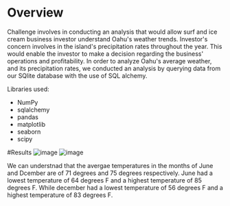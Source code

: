 # Overview 

Challenge involves in conducting an analysis that would allow surf and ice cream business investor understand Oahu's weather trends. Investor's concern involves in the island's precipitation rates throughout the year. This would enable the investor to make a decision regarding the business' operations and profitability. In order to analyze Oahu's average weather, and its precipitation rates, we conducted an analysis by querying data from our SQlite database with the use of SQL alchemy.  

Libraries used:
- NumPy
- sqlalchemy
- pandas 
- matplotlib
- seaborn 
- scipy

#Results
![image](https://user-images.githubusercontent.com/98793962/163745687-49cffb3c-3134-4ae3-b884-718c8e41042a.png)
![image](https://user-images.githubusercontent.com/98793962/163745701-cfd2b906-fb48-40b9-b410-18e94df07ff1.png)

We can understnad that the avergae temperatures in the months of June and Dcember are of 71 degrees and 75 degrees respectively. June had a lowest temperature of 64 degrees F and a highest temperature of 85 degrees F.  While december had a lowest temperature of 56 degrees F and a highest temperature of 83 degrees F.  
